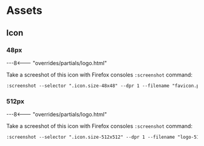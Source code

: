 # Assets

## Icon

### 48px

<div class="icon size-48x48">
---8<--- "overrides/partials/logo.html"
</div>

Take a screeshot of this icon with Firefox consoles `:screenshot` command:

```txt
:screenshot --selector ".icon.size-48x48" --dpr 1 --filename "favicon.png"
```

### 512px

<div class="icon size-512x512">
---8<--- "overrides/partials/logo.html"
</div>

Take a screeshot of this icon with Firefox consoles `:screenshot` command:

```txt
:screenshot --selector ".icon.size-512x512" --dpr 1 --filename "logo-512.png"
```
